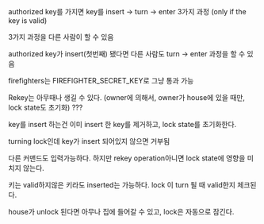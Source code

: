 authorized key를 가지면
key를 insert -> turn -> enter 3가지 과정 (only if the key is valid)

3가지 과정을 다른 사람이 할 수 있음

authorized key가 insert(첫번째) 됐다면 다른 사람도 turn -> enter 과정을 할 수 있음

firefighters는 FIREFIGHTER_SECRET_KEY로 그냥 통과 가능

Rekey는 아무때나 생길 수 있다. (owner에 의해서, owner가 house에 있을 때만, lock state도 초기화) ???

key를 insert 하는건 이미 insert 한 key를 제거하고, lock state를 초기화한다.

turning lock인데 key가 insert 되어있지 않으면 거부됨

다른 커맨드도 입력가능하다. 하지만 rekey operation아니면 lock state에 영향을 미치지 않는다.

키는 valid하지않은 키라도 inserted는 가능하다. lock 이 turn 될 때 valid한지 체크된다.

house가 unlock 된다면 아무나 집에 들어갈 수 있고, lock은 자동으로 잠긴다.





